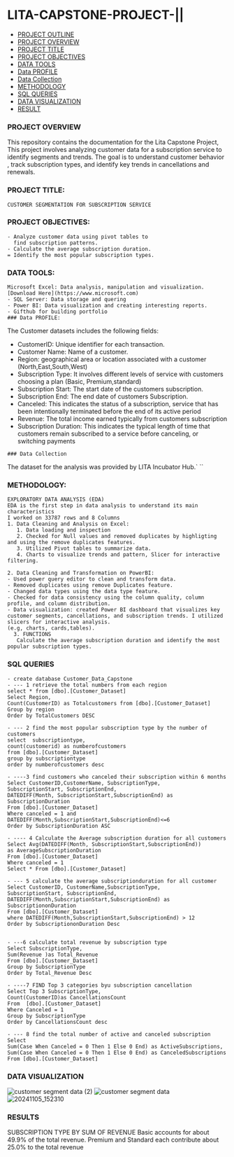 # LITA-CAPSTONE-PROJECT-||
- [PROJECT OUTLINE](###PROJECT-OUTLINE)
- [PROJECT OVERVIEW](###PROJECT-OVERVIEW)
- [PROJECT TITLE](###PROJECT-TITLE)
- [PROJECT OBJECTIVES](###PROJECT-OBJECTIVES)
- [DATA TOOLS](###DATA-TOOLS)
- [Data PROFILE](###Data-PROFILE)
- [Data Collection](###Data-Collection)
- [METHODOLOGY](###METHODOLOGY)
- [SQL QUERIES](###SQL-QUERIES)
- [DATA VISUALIZATION](###DATA-VISUALIZATION)
- [RESULT](###RESULT)

### PROJECT OVERVIEW
This repository contains the documentation for the Lita Capstone Project, 
This project involves analyzing customer data for a subscription service
to identify segments and trends. The goal is to understand customer behavior
, track subscription types, and identify key trends in cancellations and renewals.


### PROJECT TITLE:
```
CUSTOMER SEGMENTATION FOR SUBSCRIPTION SERVICE
```

### PROJECT OBJECTIVES:
```
- Analyze customer data using pivot tables to
  find subscription patterns.
- Calculate the average subscription duration.
= Identify the most popular subscription types.
```
### DATA TOOLS:
```
Microsoft Excel: Data analysis, manipulation and visualization. [Download Here](https://www.microsoft.com)
- SQL Server: Data storage and quering 
- Power BI: Data visualization and creating interesting reports.
- Gifthub for building portfolio
### Data PROFILE:
```
The Customer datasets includes the following fields:
 - CustomerID: Unique identifier for each transaction.
 - Customer Name: Name of a customer.
-  Region: geographical area or location associated with a customer
   (North,East,South,West)
 - Subscription Type: It involves different levels of service with customers
   choosing a plan (Basic, Premium,standard)
 - Subscription Start: The start date of the customers subscription.
 - Subscription End: The end date of customers Subscription.
 - Canceled: This indicates the status of a subscription, service that has been
   intentionally terminated before the end of its active period
 - Revenue: The total income earned typically from customers subscription 
 - Subscription Duration: This indicates the typical length of time that customers
   remain subscribed to a service before canceling, or switching payments
```
### Data Collection
```
The dataset for the analysis was provided by LITA Incubator Hub.`
``
### METHODOLOGY:
```
EXPLORATORY DATA ANALYSIS (EDA)
EDA is the first step in data analysis to understand its main characteristics
I worked on 33787 rows and 8 Columns
1. Data Cleaning and Analysis on Excel:
   1. Data loading and inspection
   2. Checked for Null values and removed duplicates by highligting and using the remove duplicates features.
   3. Utilized Pivot tables to summarize data.
   4. Charts to visualize trends and pattern, Slicer for interactive filtering.
       
2. Data Cleaning and Transformation on PowerBI: 
- Used power query editor to clean and transform data.
- Removed duplicates using remove Duplicates feature.
- Changed data types using the data type feature.
- Checked for data consistency using the column quality, column profile, and column distribution.
- Data visualization: created Power BI dashboard that visualizes key customer segments, cancellations, and subscription trends. I utilized slicers for interactive analysis.
(e.g, charts, cards,tables).
  3. FUNCTIONS
   Calculate the average subscription duration and identify the most popular subscription types.

```
### SQL QUERIES
```
- create database Customer_Data_Capstone
- --- 1 retrieve the total numbers from each region
select * from [dbo].[Customer_Dataset]
Select Region,
Count(CustomerID) as Totalcustomers from [dbo].[Customer_Dataset]
Group by region
Order by TotalCustomers DESC

- --- 2 find the most popular subscription type by the number of customers
select  subscriptiontype,
count(customerid) as numberofcustomers
from [dbo].[Customer_Dataset]
group by subscriptiontype
order by numberofcustomers desc 

- ----3 find customers who canceled their subscription within 6 months
Select CustomerID,CustomerName, SubscriptionType,
SubscriptionStart, SubscriptionEnd,
DATEDIFF(Month, SubscriptionStart,SubscriptionEnd) as SubscriptionDuration
From [dbo].[Customer_Dataset]
Where canceled = 1 and DATEDIFF(Month,SubscriptionStart,SubscriptionEnd)<=6
Order by SubscriptionDuration ASC

- ---- 4 Calculate the Average subscription duration for all customers
Select Avg(DATEDIFF(Month, SubscriptionStart,SubscriptionEnd)) 
as AverageSubscriptionDuration
From [dbo].[Customer_Dataset]
Where canceled = 1 
Select * From [dbo].[Customer_Dataset]

- --- 5 calculate the average subscriptionduration for all customer
Select CustomerID, CustomerName,SubscriptionType,
SubscriptionStart, SubscriptionEnd,
DATEDIFF(Month,SubscriptionStart,SubscriptionEnd) as SubscriptiononDuration
From [dbo].[Customer_Dataset]
where DATEDIFF(Month,SubscriptionStart,SubscriptionEnd) > 12 
Order by SubscriptiononDuration Desc


- ---6 calculate total revenue by subscription type
Select SubscriptionType,
Sum(Revenue )as Total_Revenue 
From [dbo].[Customer_Dataset]
Group by SubscriptionType
Order by Total_Revenue Desc

- ----7 FIND Top 3 categories byu subscription cancellation
Select Top 3 SubscriptionType,
Count(CustomerID)as CancellationsCount
From  [dbo].[Customer_Dataset]
Where Canceled = 1
Group by SubscriptionType
Order by CancellationsCount desc 

- --- 8 find the total number of active and canceled subscription
Select
Sum(Case When Canceled = 0 Then 1 Else 0 End) as ActiveSubscriptions,
Sum(Case When Canceled = 0 Then 1 Else 0 End) as CanceledSubscriptions
From [dbo].[Customer_Dataset]
```

### DATA VISUALIZATION
![customer segment data (2)](https://github.com/user-attachments/assets/0db78788-48ae-4dc2-83f0-bb1e2250e3f0)
![customer segment data](https://github.com/user-attachments/assets/fce289b4-3368-4c17-8536-752686eed4f1)
![20241105_152310](https://github.com/user-attachments/assets/83332d68-2252-4f9e-ae0a-88abd6a8aea9)

### RESULTS
SUBSCRIPTION TYPE BY SUM OF REVENUE
Basic accounts for about 49.9% of the total revenue.
Premium and Standard each contribute about 25.0% to the total revenue

